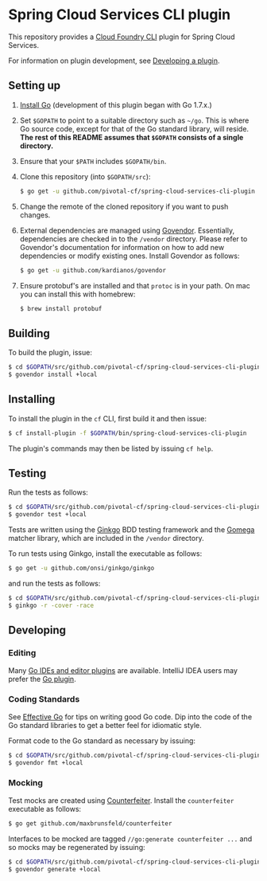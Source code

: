 # Spring Cloud Services CLI plugin

This repository provides a [Cloud Foundry CLI](https://github.com/cloudfoundry/cli) plugin for
Spring Cloud Services.

For information on plugin development, see
[Developing a plugin](https://github.com/cloudfoundry/cli/tree/master/plugin/plugin_examples).

## Setting up

1. [Install Go](https://golang.org/doc/install) (development of this plugin began with Go 1.7.x.)
2. Set `$GOPATH` to point to a suitable directory such as `~/go`.
This is where Go source code, except for that of the Go standard library, will reside.
**The rest of this README assumes that `$GOPATH` consists of a single directory.**
3. Ensure that your `$PATH` includes `$GOPATH/bin`.
4. Clone this repository (into `$GOPATH/src`):

    ```bash
    $ go get -u github.com/pivotal-cf/spring-cloud-services-cli-plugin
    ```
5. Change the remote of the cloned repository if you want to push changes.

6. External dependencies are managed using [Govendor](https://github.com/kardianos/govendor).
Essentially, dependencies are checked in to the `/vendor` directory. Please refer to Govendor's documentation for information on how to add new dependencies or modify
existing ones. Install Govendor as follows:

    ```bash
    $ go get -u github.com/kardianos/govendor
    ```
7. Ensure protobuf's are installed and that `protoc` is in your path. On mac you can install this with homebrew:

    ```bash
    $ brew install protobuf
    ```

## Building

To build the plugin, issue:
```bash
$ cd $GOPATH/src/github.com/pivotal-cf/spring-cloud-services-cli-plugin
$ govendor install +local
```

## Installing

To install the plugin in the `cf` CLI, first build it and then issue:
```bash
$ cf install-plugin -f $GOPATH/bin/spring-cloud-services-cli-plugin

```

The plugin's commands may then be listed by issuing `cf help`.

## Testing

Run the tests as follows:
```bash
$ cd $GOPATH/src/github.com/pivotal-cf/spring-cloud-services-cli-plugin
$ govendor test +local
```

Tests are written using the [Ginkgo](https://onsi.github.io/ginkgo/) BDD testing framework
and the [Gomega](http://onsi.github.io/gomega/) matcher library, which are included in the `/vendor`
directory.

To run tests using Ginkgo, install the executable as follows:
```bash
$ go get -u github.com/onsi/ginkgo/ginkgo
```
and run the tests as follows:
```bash
$ cd $GOPATH/src/github.com/pivotal-cf/spring-cloud-services-cli-plugin
$ ginkgo -r -cover -race
```

## Developing

### Editing

Many [Go IDEs and editor plugins]((https://github.com/golang/go/wiki/IDEsAndTextEditorPlugins)) are available.
IntelliJ IDEA users may prefer the [Go plugin](https://github.com/go-lang-plugin-org/go-lang-idea-plugin).

### Coding Standards

See [Effective Go](https://golang.org/doc/effective_go.html) for tips on writing good Go code.
Dip into the code of the Go standard libraries to get a better feel for idiomatic style.

Format code to the Go standard as necessary by issuing:
```bash
$ cd $GOPATH/src/github.com/pivotal-cf/spring-cloud-services-cli-plugin
$ govendor fmt +local
```

### Mocking

Test mocks are created using [Counterfeiter](https://github.com/maxbrunsfeld/counterfeiter). Install the `counterfeiter` executable as follows:
```bash
$ go get github.com/maxbrunsfeld/counterfeiter
```

Interfaces to be mocked are tagged `//go:generate counterfeiter ...` and so mocks may
be regenerated by issuing:
```bash
$ cd $GOPATH/src/github.com/pivotal-cf/spring-cloud-services-cli-plugin
$ govendor generate +local
```
